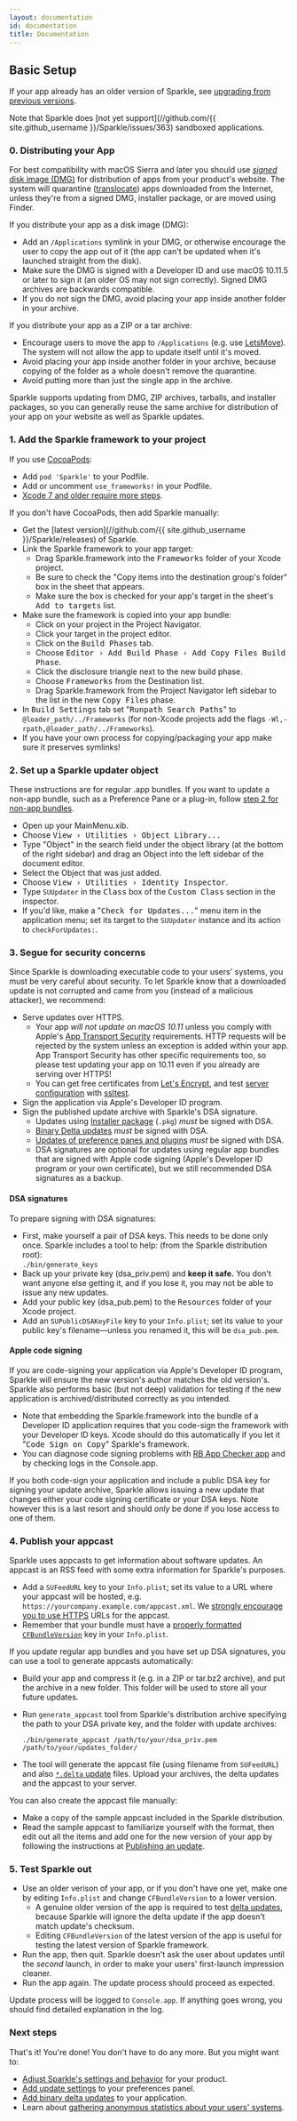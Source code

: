 ```yaml
---
layout: documentation
id: documentation
title: Documentation
---
```

## Basic Setup

If your app already has an older version of Sparkle, see [upgrading from previous versions](/documentation/upgrading/).

Note that Sparkle does [not yet support](//github.com/{{ site.github_username }}/Sparkle/issues/363) sandboxed applications.

### 0. Distributing your App

For best compatibility with macOS Sierra and later you should use [*signed* disk image (DMG)](https://developer.apple.com/library/content/technotes/tn2206/_index.html#//apple_ref/doc/uid/DTS40007919-CH1-TNTAG17) for distribution of apps from your product's website. The system will quarantine ([translocate](http://lapcatsoftware.com/articles/app-translocation.html)) apps downloaded from the Internet, unless they're from a signed DMG, installer package, or are moved using Finder.

If you distribute your app as a disk image (DMG):

  * Add an `/Applications` symlink in your DMG, or otherwise encourage the user to copy the app out of it (the app can't be updated when it's launched straight from the disk).
  * Make sure the DMG is signed with a Developer ID and use macOS 10.11.5 or later to sign it (an older OS may not sign correctly). Signed DMG archives are backwards compatible.
  * If you do not sign the DMG, avoid placing your app inside another folder in your archive.

If you distribute your app as a ZIP or a tar archive:

  * Encourage users to move the app to `/Applications` (e.g. use [LetsMove](https://github.com/potionfactory/LetsMove/)). The system will not allow the app to update itself until it's moved.
  * Avoid placing your app inside another folder in your archive, because copying of the folder as a whole doesn't remove the quarantine.
  * Avoid putting more than just the single app in the archive.

Sparkle supports updating from DMG, ZIP archives, tarballs, and installer packages, so you can generally reuse the same archive for distribution of your app on your website as well as Sparkle updates.

### 1. Add the Sparkle framework to your project

If you use [CocoaPods](//cocoapods.org):

  * Add `pod 'Sparkle'` to your Podfile.
  * Add or uncomment `use_frameworks!` in your Podfile.
  * [Xcode 7 and older require more steps](/documentation/cocoapods/).

If you don't have CocoaPods, then add Sparkle manually:

* Get the [latest version](//github.com/{{ site.github_username }}/Sparkle/releases) of Sparkle.
* Link the Sparkle framework to your app target:
  * Drag Sparkle.framework into the <samp>Frameworks</samp> folder of your Xcode project.
  * Be sure to check the "Copy items into the destination group's folder" box in the sheet that appears.
  * Make sure the box is checked for your app's target in the sheet's <samp>Add to targets</samp> list.
* Make sure the framework is copied into your app bundle:
  * Click on your project in the Project Navigator.
  * Click your target in the project editor.
  * Click on the <samp>Build Phases</samp> tab.
  * Choose <samp>Editor › Add Build Phase › Add Copy Files Build Phase</samp>.
  * Click the disclosure triangle next to the new build phase.
  * Choose <samp>Frameworks</samp> from the Destination list.
  * Drag Sparkle.framework from the Project Navigator left sidebar to the list in the new <samp>Copy Files</samp> phase.
* In <samp>Build Settings</samp> tab set "<samp>Runpath Search Paths</samp>" to `@loader_path/../Frameworks` (for non-Xcode projects add the flags `-Wl,-rpath,@loader_path/../Frameworks`).
* If you have your own process for copying/packaging your app make sure it preserves symlinks!

### 2. Set up a Sparkle updater object

These instructions are for regular .app bundles. If you want to update a non-app bundle, such as a Preference Pane or a plug-in, follow [step 2 for non-app bundles](/documentation/bundles/).

* Open up your MainMenu.xib.
* Choose <samp>View › Utilities › Object Library...</samp>
* Type "Object" in the search field under the object library (at the bottom of the right sidebar) and drag an Object into the left sidebar of the document editor.
* Select the Object that was just added.
* Choose <samp>View › Utilities › Identity Inspector</samp>.
* Type `SUUpdater` in the <samp>Class</samp> box of the <samp>Custom Class</samp> section in the inspector.
* If you'd like, make a "<samp>Check for Updates...</samp>" menu item in the application menu; set its target to the `SUUpdater` instance and its action to `checkForUpdates:`.

### 3. Segue for security concerns

Since Sparkle is downloading executable code to your users' systems, you must be very careful about security. To let Sparkle know that a downloaded update is not corrupted and came from you (instead of a malicious attacker), we recommend:

  * Serve updates over HTTPS.
    * Your app *will not update on macOS 10.11* unless you comply with Apple's [App Transport Security](/documentation/app-transport-security/) requirements. HTTP requests will be rejected by the system unless an exception is added within your app. App Transport Security has other specific requirements too, so please test updating your app on 10.11 even if you already are serving over HTTPS!
    * You can get free certificates from [Let's Encrypt](https://certbot.eff.org/), and test [server configuration](https://mozilla.github.io/server-side-tls/ssl-config-generator/) with [ssltest](https://www.ssllabs.com/ssltest/).
  * Sign the application via Apple's Developer ID program.
  * Sign the published update archive with Sparkle's DSA signature.
    * Updates using [Installer package](/documentation/package-updates/) (`.pkg`) *must* be signed with DSA.
    * [Binary Delta updates](/documentation/delta-updates/) *must* be signed with DSA.
    * [Updates of preference panes and plugins](/documentation/bundles/) *must* be signed with DSA.
    * DSA signatures are optional for updates using regular app bundles that are signed with Apple code signing (Apple's Developer ID program or your own certificate), but we still recommended DSA signatures as a backup.

#### DSA signatures

To prepare signing with DSA signatures:

  * First, make yourself a pair of DSA keys. This needs to be done only once. Sparkle includes a tool to help: (from the Sparkle distribution root):<br />
  `./bin/generate_keys`
  * Back up your private key (dsa_priv.pem) and <strong>keep it safe.</strong> You don't want anyone else getting it, and if you lose it, you may not be able to issue any new updates.
  * Add your public key (dsa_pub.pem) to the <samp>Resources</samp> folder of your Xcode project.
  * Add an `SUPublicDSAKeyFile` key to your `Info.plist`; set its value to your public key's filename—unless you renamed it, this will be `dsa_pub.pem`.

#### Apple code signing

If you are code-signing your application via Apple's Developer ID program, Sparkle will ensure the new version's author matches the old version's. Sparkle also performs basic (but not deep) validation for testing if the new application is archived/distributed correctly as you intended.

  * Note that embedding the Sparkle.framework into the bundle of a Developer ID application requires that you code-sign the framework with your Developer ID keys. Xcode should do this automatically if you let it "<samp>Code Sign on Copy</samp>" Sparkle's framework.
  * You can diagnose code signing problems with [RB App Checker app](//brockerhoff.net/RB/AppCheckerLite/) and by checking logs in the Console.app.

If you both code-sign your application and include a public DSA key for signing your update archive, Sparkle allows issuing a new update that changes either your code signing certificate or your DSA keys. Note however this is a last resort and should *only* be done if you lose access to one of them.

### 4. Publish your appcast

Sparkle uses appcasts to get information about software updates. An appcast is an RSS feed with some extra information for Sparkle's purposes.

  * Add a `SUFeedURL` key to your `Info.plist`; set its value to a URL where your appcast will be hosted, e.g. `https://yourcompany.example.com/appcast.xml`. We [strongly encourage you to use HTTPS](/documentation/app-transport-security/) URLs for the appcast.
  * Remember that your bundle must have a [properly formatted `CFBundleVersion`](/documentation/publishing/#publishing-an-update) key in your `Info.plist`.

If you update regular app bundles and you have set up DSA signatures, you can use a tool to generate appcasts automatically:

  * Build your app and compress it (e.g. in a ZIP or tar.bz2 archive), and put the archive in a new folder. This folder will be used to store all your future updates.
  * Run `generate_appcast` tool from Sparkle's distribution archive specifying the path to your DSA private key, and the folder with update archives:

        ./bin/generate_appcast /path/to/your/dsa_priv.pem /path/to/your/updates_folder/

  * The tool will generate the appcast file (using filename from `SUFeedURL`) and also [`*.delta` update](/documentation/delta-updates/) files. Upload your archives, the delta updates and the appcast to your server.

You can also create the appcast file manually:

  * Make a copy of the sample appcast included in the Sparkle distribution.
  * Read the sample appcast to familiarize yourself with the format, then edit out all the items and add one for the new version of your app by following the instructions at [Publishing an update](/documentation/publishing/#publishing-an-update).

### 5. Test Sparkle out

* Use an older verison of your app, or if you don't have one yet, make one by editing `Info.plist` and change `CFBundleVersion` to a lower version.
  * A genuine older version of the app is required to test [delta updates](/documentation/delta-updates/), because Sparkle will ignore the delta update if the app doesn't match update's checksum.
  * Editing `CFBundleVersion` of the latest version of the app is useful for testing the latest version of Sparkle framework.
* Run the app, then quit. Sparkle doesn't ask the user about updates until the _second_ launch, in order to make your users' first-launch impression cleaner.
* Run the app again. The update process should proceed as expected.

Update process will be logged to `Console.app`. If anything goes wrong, you should find detailed explanation in the log.

### Next steps

That's it! You're done! You don't have to do any more. But you might want to:

* [Adjust Sparkle's settings and behavior](/documentation/customization/) for your product.
* [Add update settings](/documentation/preferences-ui/) to your preferences panel.
* [Add binary delta updates](/documentation/delta-updates/) to your application.
* Learn about [gathering anonymous statistics about your users' systems](/documentation/system-profiling/).
